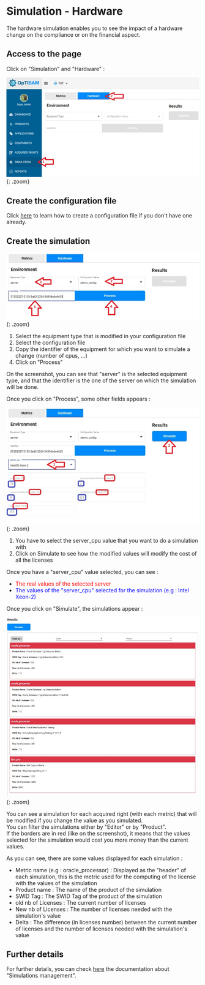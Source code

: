 <link rel="stylesheet" href="../../../../css/enlargeImage.css" />

# Simulation - Hardware

The hardware simulation enables you to see the impact of a hardware change on the compliance or on the financial aspect.

## Access to the page

Click on "Simulation" and "Hardware" : 

![select APM](../../../img/exploring/simulation/hardAccess.jpg){: .zoom}

## Create the configuration file

Click [here](../../../managing/simulationsManagement) to learn how to create a configuration file if you don't have one already.

## Create the simulation

![select APM](../../../img/exploring/simulation/hard1.jpg){: .zoom}

1. Select the equipment type that is modified in your configuration file
2. Select the configuration file
3. Copy the identifier of the equipment for which you want to simulate a change (number of cpus, ...)  
4. Click on "Process"

On the screenshot, you can see that "server" is the selected equipment type, and that the identifier is the one of the server on which the simulation will be done.

Once you click on "Process", some other fields appears :

![select APM](../../../img/exploring/simulation/hard2.jpg){: .zoom}

1. You have to select the server_cpu value that you want to do a simulation with
2. Click on Simulate to see how the modified values will modify the cost of all the licenses

Once you have a "server_cpu" value selected, you can see :  
- <span style="color:red">The real values of the selected server</span>  
- <span style="color:blue">The values of the "server_cpu" selected for the simulation (e.g : Intel Xeon-2)</span>  

Once you click on "Simulate", the simulations appear : 

![select APM](../../../img/exploring/simulation/hard3.jpg){: .zoom}

You can see a simulation for each acquired right (with each metric) that will be modified if you change the value as you simulated.  
You can filter the simulations either by "Editor" or by "Product".  
If the borders are in red (like on the screenshot), it means that the values selected for the simulation would cost you more money than the current values.  

As you can see, there are some values displayed for each simulation :  
- Metric name (e.g : oracle_processor) : Displayed as the "header" of each simulation, this is the metric used for the computing of the license with the values of the simulation
- Product name : The name of the product of the simulation  
- SWID Tag : The SWID Tag of the product of the simulation  
- old nb of Licenses : The current number of licenses  
- New nb of Licenses : The number of licenses needed with the simulation's value  
- Delta : The difference (in licenses number) between the current number of licenses and the number of licenses needed with the simulation's value  


## Further details

For further details, you can check [here](../../../managing/simulationsManagement) the documentation about "Simulations management".

<script src="../../../../js/zoomImage.js"></script>